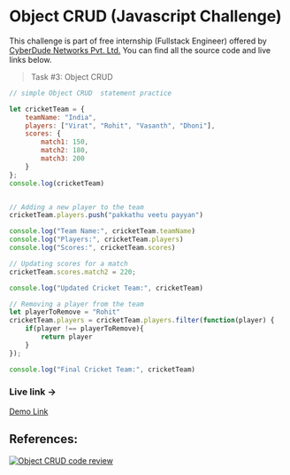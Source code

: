 # Object CRUD (Javascript Challenge)
This challenge is part of free internship (Fullstack Engineer) offered by [CyberDude Networks Pvt. Ltd.](https://cyberdudenetworks.com) You can find all the source code and live links below.

> Task #3: Object CRUD 


```javascript
// simple Object CRUD  statement practice

let cricketTeam = {
    teamName: "India",
    players: ["Virat", "Rohit", "Vasanth", "Dhoni"],
    scores: {
        match1: 150,
        match2: 180,
        match3: 200
    }
};
console.log(cricketTeam)


// Adding a new player to the team
cricketTeam.players.push("pakkathu veetu payyan")

console.log("Team Name:", cricketTeam.teamName)
console.log("Players:", cricketTeam.players)
console.log("Scores:", cricketTeam.scores)

// Updating scores for a match
cricketTeam.scores.match2 = 220;

console.log("Updated Cricket Team:", cricketTeam)

// Removing a player from the team
let playerToRemove = "Rohit"
cricketTeam.players = cricketTeam.players.filter(function(player) {
    if(player !== playerToRemove){
        return player
    }
});

console.log("Final Cricket Team:", cricketTeam)

```

### Live link -> 
[Demo Link](https://vk2401.github.io/Cyberdude-JavaScript-Challenges/03-object-CRUD/index.html)


## References:

[![Object CRUD  code review](https://i.ytimg.com/vi/-_8fbcy-TKY/maxresdefault.jpg)](http://www.youtube.com/watch?v=-_8fbcy-TKY "Object CRUD  code review Cyberdude youtube Live")
